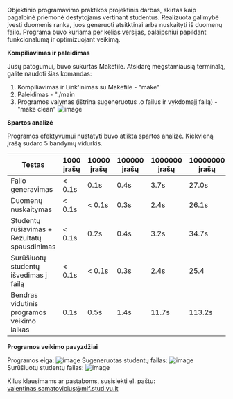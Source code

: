 Objektinio programavimo praktikos projektinis darbas, skirtas kaip pagalbinė priemonė destytojams vertinant studentus. Realizuota galimybė įvesti duomenis ranka, juos generuoti atsitktinai arba nuskaityti iš duomenų failo. Programa buvo kuriama per kelias versijas, palaipsniui papildant funkcionalumą ir optimizuojant veikimą.

**Kompiliavimas ir paleidimas**

Jūsų patogumui, buvo sukurtas Makefile. Atsidarę mėgstamiausią terminalą, galite naudoti šias komandas:
1. Kompiliavimas ir Link'inimas su Makefile - "make"
2. Paleidimas - "./main
3. Programos valymas (ištrina sugeneruotus .o failus ir vykdomąjį failą) - "make clean"
![image](https://github.com/user-attachments/assets/62828da6-0882-4aa0-ad46-5a02e9534382)

**Spartos analizė**

Programos efektyvumui nustatyti buvo atlikta spartos analizė. Kiekvieną įrašą sudaro 5 bandymų vidurkis. 

| Testas | 1000 įrašų | 10000 įrašų | 100000 įrašų | 1000000 įrašų | 10000000 įrašų | 
| ------ | ---------- | ----------- | ------------ | ------------- | -------------- |
| Failo generavimas | < 0.1s | 0.1s | 0.4s | 3.7s | 27.0s |
| Duomenų nuskaitymas | < 0.1s | < 0.1s | 0.3s | 2.4s | 26.1s |
| Studentų rūšiavimas + Rezultatų spausdinimas | < 0.1s | 0.2s | 0.4s | 3.2s | 34.7s |
| Surūšiuotų studentų išvedimas į failą | < 0.1s | < 0.1s | 0.3s | 2.4s | 25.4 |
| Bendras vidutinis programos veikimo laikas | 0.1s | 0.5s | 1.4s | 11.7s | 113.2s |



**Programos veikimo pavyzdžiai**

Programos eiga:
![image](https://github.com/user-attachments/assets/e4e0503c-1cc8-41cd-a4f3-2cf71f096938)
Sugeneruotas studentų failas:
![image](https://github.com/user-attachments/assets/4dcdb3a0-c2ba-4f71-b03c-d8c6e0d37e56)
Surūšiuotų studentų failas:
![image](https://github.com/user-attachments/assets/39f13c60-4014-4706-8914-c793d66fbf98)



Kilus klausimams ar pastaboms, susisiekti el. paštu: valentinas.samatovicius@mif.stud.vu.lt
